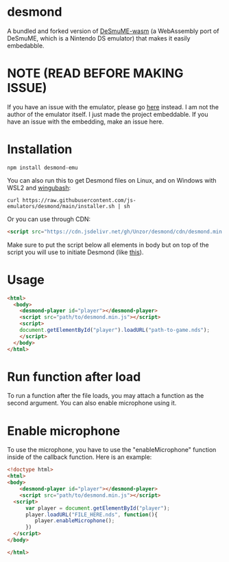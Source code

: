 # desmond
A bundled and forked version of [DeSmuME-wasm](https://github.com/44670/desmume-wasm) (a WebAssembly port of DeSmuME, which is a Nintendo DS emulator) that makes it easily embedabble.

# NOTE (READ BEFORE MAKING ISSUE)
If you have an issue with the emulator, please go [here](https://github.com/44670/desmume-wasm) instead. I am not the author of the emulator itself. I just made the project embeddable. If you have an issue with the embedding, make an issue here.

# Installation
```
npm install desmond-emu
```

You can also run this to get Desmond files on Linux, and on Windows with WSL2 and [wingubash](https://npmjs.com/package/wingubash):
```
curl https://raw.githubusercontent.com/js-emulators/desmond/main/installer.sh | sh
```

Or you can use through CDN:
```html
<script src="https://cdn.jsdelivr.net/gh/Unzor/desmond/cdn/desmond.min.js"></script>
```
Make sure to put the script below all elements in body but on top of the script you will use to initiate Desmond (like [this](#usage)).
# Usage
```html
<html>
  <body>
    <desmond-player id="player"></desmond-player>
    <script src="path/to/desmond.min.js"></script>
    <script>
    document.getElementById("player").loadURL("path-to-game.nds");
    </script>
  </body>
</html>
```
# Run function after load
To run a function after the file loads, you may attach a function as the second argument. You can also enable microphone using it.

# Enable microphone
To use the microphone, you have to use the "enableMicrophone" function inside of the callback function.
Here is an example:
```html
<!doctype html>
<html>
<body>
    <desmond-player id="player"></desmond-player>
    <script src="path/to/desmond.min.js"></script>
  <script>
      var player = document.getElementById("player");
      player.loadURL("FILE_HERE.nds", function(){
         player.enableMicrophone();
      })
  </script>
</body>

</html>
```
